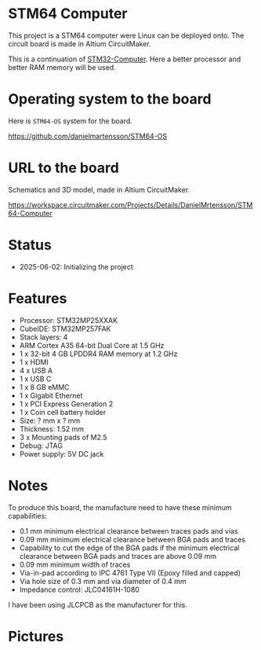 # STM64 Computer

This project is a STM64 computer were Linux can be deployed onto.
The circuit board is made in Altium CircuitMaker. 

This is a continuation of [STM32-Computer](https://github.com/DanielMartensson/STM32-Computer). 
Here a better processor and better RAM memory will be used.

# Operating system to the board

Here is `STM64-OS` system for the board.

https://github.com/danielmartensson/STM64-OS

# URL to the board

Schematics and 3D model, made in Altium CircuitMaker.

https://workspace.circuitmaker.com/Projects/Details/DanielMrtensson/STM64-Computer

# Status

* 2025-06-02: Initializing the project

# Features

* Processor: STM32MP25XXAK
* CubeIDE: STM32MP257FAK
* Stack layers: 4
* ARM Cortex A35 64-bit Dual Core at 1.5 GHz
* 1 x 32-bit 4 GB LPDDR4 RAM memory at 1.2 GHz
* 1 x HDMI
* 4 x USB A
* 1 x USB C
* 1 x 8 GB eMMC
* 1 x Gigabit Ethernet
* 1 x PCI Express Generation 2
* 1 x Coin cell battery holder
* Size: ? mm x ? mm
* Thickness: 1.52 mm
* 3 x Mounting pads of M2.5
* Debug: JTAG
* Power supply: 5V DC jack

# Notes

To produce this board, the manufacture need to have these minimum capabilities:

* 0.1 mm minimum electrical clearance between traces pads and vias
* 0.09 mm minimum electrical clearance between BGA pads and traces
* Capability to cut the edge of the BGA pads if the minimum electrical clearance between BGA pads and traces are above 0.09 mm
* 0.09 mm minimum width of traces
* Via-in-pad according to IPC 4761 Type VII (Epoxy filled and capped)
* Via hole size of 0.3 mm and via diameter of 0.4 mm
* Impedance control: JLC04161H-1080

I have been using JLCPCB as the manufacturer for this.

# Pictures

